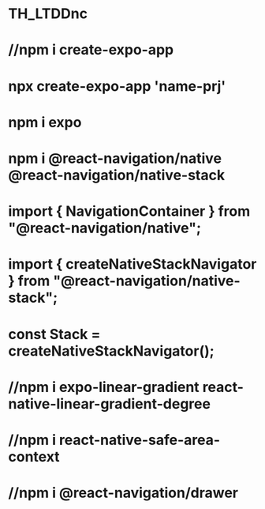 # TH_LTDDnc
# //npm i create-expo-app
# npx create-expo-app 'name-prj'
# npm i expo 
# npm i @react-navigation/native @react-navigation/native-stack
# import { NavigationContainer } from "@react-navigation/native";
# import { createNativeStackNavigator } from "@react-navigation/native-stack";
# const Stack = createNativeStackNavigator();
# //npm i expo-linear-gradient react-native-linear-gradient-degree
# //npm i react-native-safe-area-context
# //npm i @react-navigation/drawer

